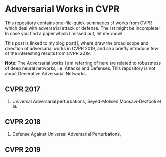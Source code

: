 # Adversarial Works in CVPR

This repository contains one-file-quick-summaries of works from CVPR which deal with 
adversarial attack or defense.
The list might be incomplete! In case you find a paper which I missed out, let me know! 

This post is linked to my blog post[], where draw the broad scope and direction of 
adversarial works in CVPR 2019, and also briefly introduce few of the interesting results from
CVPR 2019.

**Note**: The Adversarial works I am referring of here are related to robustness of deep neural
networks, i.e. Attacks and Defenses. This repository is not about Generative Adversarial Networks.

## CVPR 2017

1) Universal Adversarial perturbations, Seyed-Mohsen Moosavi-Dezfooli et al.

## CVPR 2018
1) Defense Against Universal Adversarial Perturbations,

## CVPR 2019
